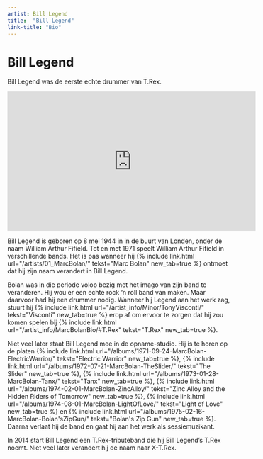 ```yaml
---
artist: Bill Legend
title:  "Bill Legend"
link-title: "Bio"
---
```


# Bill Legend

<span class="lead">Bill Legend was de eerste echte drummer van T.Rex.</span>

<iframe width="560" height="315" src="https://www.youtube.com/embed/2-UzarFCmPM" frameborder="0" allowfullscreen></iframe>

Bill Legend is geboren op 8 mei 1944 in in de buurt van Londen, onder de naam William Arthur Fifield.  Tot en met 1971 speelt William Arthur Fifield in verschillende bands. Het is pas wanneer hij {% include link.html url="/artists/01_MarcBolan/" tekst="Marc Bolan" new_tab=true %} ontmoet dat hij zijn naam verandert in Bill Legend. Bolan was in die periode volop bezig met het imago van zijn band te veranderen. Hij wou er een echte rock ‘n roll band van maken. Maar daarvoor had hij een drummer nodig. Wanneer hij Legend aan het werk zag, stuurt hij {% include link.html url="/artist_info/Minor/TonyVisconti/" tekst="Visconti" new_tab=true %} erop af om ervoor te zorgen dat hij zou komen spelen bij {% include link.html url="/artist_info/MarcBolanBio/#T.Rex" tekst="T.Rex" new_tab=true %}. Niet veel later staat Bill Legend mee in de opname-studio. Hij is te horen op de platen {% include link.html url="/albums/1971-09-24-MarcBolan-ElectricWarrior/" tekst="Electric Warrior" new_tab=true %}, {% include link.html url="/albums/1972-07-21-MarcBolan-TheSlider/" tekst="The Slider" new_tab=true %}, {% include link.html url="/albums/1973-01-28-MarcBolan-Tanx/" tekst="Tanx" new_tab=true %}, {% include link.html url="/albums/1974-02-01-MarcBolan-ZincAlloy/" tekst="Zinc Alloy and the Hidden Riders of Tomorrow" new_tab=true %},{% include link.html url="/albums/1974-08-01-MarcBolan-LightOfLove/" tekst="Light of Love" new_tab=true %} en {% include link.html url="/albums/1975-02-16-MarcBolan-Bolan'sZipGun/" tekst="Bolan's Zip Gun" new_tab=true %}. Daarna verlaat hij de band en gaat hij aan het werk als <span tooltip="Een sessiemuzikant kan worden ingehuurd door bands of producers om muziek in te spelen of mee op tournee te gaan. Hij maakt geen deel uit van de vaste bezetting van een groep.">sessiemuzikant</span>.In 2014 start Bill Legend een <span class="engels">T.Rex</span>-<span tooltip="Een tributeband is meer dan alleen een coverband. Een coverband speelt alleen de nummers na van een andere groep. Een tributeband probeert hun hele act zo goed mogelijk na te doen. Ze spelen de nummers van een andere band zo goed mogelijk na en proberen hen tot in het kleinste detail na te doen op het podium.">tributeband</span> die hij <span class="engels">Bill Legend’s T.Rex</span> noemt. Niet veel later verandert hij de naam naar <span class="engels">X-T.Rex</span>. <div class="pagebreak"> </div>